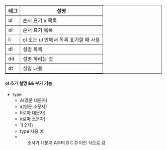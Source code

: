 <table border = "1">
	<tr>
		<th>태그</th>
		<th>설명</th>
	</tr>
	<tr>
		<td>ul</td>
		<td>순서 표기 x 목록</td>
	</tr>
	<tr>
		<td>ol</td>
		<td>순서 표기 목록</td>
	</tr>
	<tr>
		<td>li</td>
		<td>ol 또는 ul 안에서 목록 표기할 때 사용</td>
	</tr>
	<tr>
		<td>dl</td>
		<td>설명 목록</td>
	</tr>
	<tr>
		<td>dd</td>
		<td>설명 하려는 것</td>
	</tr>
	<tr>
		<td>dt</td>
		<td>설명 내용</td>
	</tr>
</table>

#### ol 추가 설명  && 부가 기능
 - type
	 - A(영문 대문자)
	 - a(영문 소문자)
	 - I(로마 대문자)
	 - i(로마 소문자)
	 - 1(숫자)
	 - type 사용 예
	 - <ol type = "A"> 순서가 대문자 A부터 B C D 이런 식으로 감